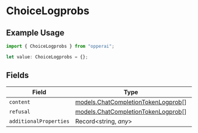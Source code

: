 # ChoiceLogprobs

## Example Usage

```typescript
import { ChoiceLogprobs } from "opperai";

let value: ChoiceLogprobs = {};
```

## Fields

| Field                                                                          | Type                                                                           | Required                                                                       | Description                                                                    |
| ------------------------------------------------------------------------------ | ------------------------------------------------------------------------------ | ------------------------------------------------------------------------------ | ------------------------------------------------------------------------------ |
| `content`                                                                      | [models.ChatCompletionTokenLogprob](../models/chatcompletiontokenlogprob.md)[] | :heavy_minus_sign:                                                             | N/A                                                                            |
| `refusal`                                                                      | [models.ChatCompletionTokenLogprob](../models/chatcompletiontokenlogprob.md)[] | :heavy_minus_sign:                                                             | N/A                                                                            |
| `additionalProperties`                                                         | Record<string, *any*>                                                          | :heavy_minus_sign:                                                             | N/A                                                                            |
